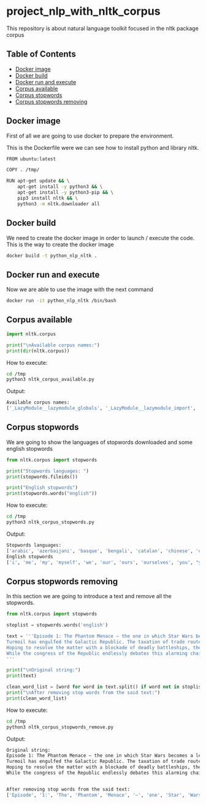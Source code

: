 # project_nlp_with_nltk_corpus
This repository is about natural language toolkit focused in the nltk package corpus

## Table of Contents
* [Docker image](#docker-image)
* [Docker build](#docker-build)
* [Docker run and execute](#docker-run-and-execute)
* [Corpus available](#corpus-available)
* [Corpus stopwords](#corpus-stopwords)
* [Corpus stopwords removing](#corpus-stopwords-removing)


## Docker image
First of all we are going to use docker to prepare the environment.

This is the Dockerfile were we can see how to install python and library nltk.
```sh
FROM ubuntu:latest

COPY . /tmp/

RUN apt-get update && \
    apt-get install -y python3 && \
    apt-get install -y python3-pip && \
    pip3 install nltk && \
    python3 -m nltk.downloader all
```


## Docker build
We need to create the docker image in order to launch / execute the code. This is the way to create the docker image
```sh
docker build -t python_nlp_nltk .
```


## Docker run and execute
Now we are able to use the image with the next command
```sh
docker run -it python_nlp_nltk /bin/bash
```


## Corpus available

```python
import nltk.corpus

print("\nAvailable corpus names:")
print(dir(nltk.corpus))
```

How to execute:
```sh
cd /tmp
python3 nltk_corpus_available.py 
```

Output:
```sh
Available corpus names:
['_LazyModule__lazymodule_globals', '_LazyModule__lazymodule_import', '_LazyModule__lazymodule_init', '_LazyModule__lazymodule_loaded', '_LazyModule__lazymodule_locals', '_LazyModule__lazymodule_name', '__class__', '__delattr__', '__dict__', '__dir__', '__doc__', '__eq__', '__format__', '__ge__', '__getattr__', '__getattribute__', '__gt__', '__hash__', '__init__', '__init_subclass__', '__le__', '__lt__', '__module__', '__name__', '__ne__', '__new__', '__reduce__', '__reduce_ex__', '__repr__', '__setattr__', '__sizeof__', '__str__', '__subclasshook__', '__weakref__']
```


## Corpus stopwords
We are going to show the languages of stopwords downloaded and some english stopwords

```python
from nltk.corpus import stopwords

print("Stopwords languages: ")
print(stopwords.fileids())

print("English stopwords")
print(stopwords.words("english"))
```

How to execute:
```sh
cd /tmp
python3 nltk_corpus_stopwords.py 
```

Output:
```sh
Stopwords languages: 
['arabic', 'azerbaijani', 'basque', 'bengali', 'catalan', 'chinese', 'danish', 'dutch', 'english', 'finnish', 'french', 'german', 'greek', 'hebrew', 'hinglish', 'hungarian', 'indonesian', 'italian', 'kazakh', 'nepali', 'norwegian', 'portuguese', 'romanian', 'russian', 'slovene', 'spanish', 'swedish', 'tajik', 'turkish']
English stopwords
['i', 'me', 'my', 'myself', 'we', 'our', 'ours', 'ourselves', 'you', "you're", "you've", "you'll", "you'd", 'your', 'yours', 'yourself', 'yourselves', 'he', 'him', 'his', 'himself', 'she', "she's", 'her', 'hers', 'herself', 'it', "it's", 'its', 'itself', 'they', 'them', 'their', 'theirs', 'themselves', 'what', 'which', 'who', 'whom', 'this', 'that', "that'll", 'these', 'those', 'am', 'is', 'are', 'was', 'were', 'be', 'been', 'being', 'have', 'has', 'had', 'having', 'do', 'does', 'did', 'doing', 'a', 'an', 'the', 'and', 'but', 'if', 'or', 'because', 'as', 'until', 'while', 'of', 'at', 'by', 'for', 'with', 'about', 'against', 'between', 'into', 'through', 'during', 'before', 'after', 'above', 'below', 'to', 'from', 'up', 'down', 'in', 'out', 'on', 'off', 'over', 'under', 'again', 'further', 'then', 'once', 'here', 'there', 'when', 'where', 'why', 'how', 'all', 'any', 'both', 'each', 'few', 'more', 'most', 'other', 'some', 'such', 'no', 'nor', 'not', 'only', 'own', 'same', 'so', 'than', 'too', 'very', 's', 't', 'can', 'will', 'just', 'don', "don't", 'should', "should've", 'now', 'd', 'll', 'm', 'o', 're', 've', 'y', 'ain', 'aren', "aren't", 'couldn', "couldn't", 'didn', "didn't", 'doesn', "doesn't", 'hadn', "hadn't", 'hasn', "hasn't", 'haven', "haven't", 'isn', "isn't", 'ma', 'mightn', "mightn't", 'mustn', "mustn't", 'needn', "needn't", 'shan', "shan't", 'shouldn', "shouldn't", 'wasn', "wasn't", 'weren', "weren't", 'won', "won't", 'wouldn', "wouldn't"]
```


## Corpus stopwords removing
In this section we are going to introduce a text and remove all the stopwords.

```python
from nltk.corpus import stopwords

stoplist = stopwords.words('english')

text = '''Episode 1: The Phantom Menace – the one in which Star Wars becomes a lesson in trade disputes and economic sanctions.
Turmoil has engulfed the Galactic Republic. The taxation of trade routes to outlying star systems is in dispute.
Hoping to resolve the matter with a blockade of deadly battleships, the greedy Trade Federation has stopped all shipping to the small planet of Naboo.
While the congress of the Republic endlessly debates this alarming chain of events, the Supreme Chancellor has secretly dispatched two Jedi Knights, the guardians of peace and justice in the galaxy, to settle the conflict....
'''

print("\nOriginal string:")
print(text)

clean_word_list = [word for word in text.split() if word not in stoplist]
print("\nAfter removing stop words from the said text:")
print(clean_word_list)
```

How to execute:
```sh
cd /tmp
python3 nltk_corpus_stopwords_remove.py 
```

Output:
```sh
Original string:
Episode 1: The Phantom Menace – the one in which Star Wars becomes a lesson in trade disputes and economic sanctions.
Turmoil has engulfed the Galactic Republic. The taxation of trade routes to outlying star systems is in dispute.
Hoping to resolve the matter with a blockade of deadly battleships, the greedy Trade Federation has stopped all shipping to the small planet of Naboo.
While the congress of the Republic endlessly debates this alarming chain of events, the Supreme Chancellor has secretly dispatched two Jedi Knights, the guardians of peace and justice in the galaxy, to settle the conflict....


After removing stop words from the said text:
['Episode', '1:', 'The', 'Phantom', 'Menace', '–', 'one', 'Star', 'Wars', 'becomes', 'lesson', 'trade', 'disputes', 'economic', 'sanctions.', 'Turmoil', 'engulfed', 'Galactic', 'Republic.', 'The', 'taxation', 'trade', 'routes', 'outlying', 'star', 'systems', 'dispute.', 'Hoping', 'resolve', 'matter', 'blockade', 'deadly', 'battleships,', 'greedy', 'Trade', 'Federation', 'stopped', 'shipping', 'small', 'planet', 'Naboo.', 'While', 'congress', 'Republic', 'endlessly', 'debates', 'alarming', 'chain', 'events,', 'Supreme', 'Chancellor', 'secretly', 'dispatched', 'two', 'Jedi', 'Knights,', 'guardians', 'peace', 'justice', 'galaxy,', 'settle', 'conflict....']
```
